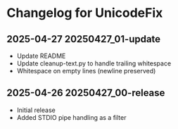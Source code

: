 # Changelog for UnicodeFix


## 2025-04-27 20250427_01-update

- Update README
- Update cleanup-text.py to handle trailing whitespace
- Whitespace on empty lines (newline preserved)

## 2025-04-26 20250427_00-release

- Initial release
- Added STDIO pipe handling as a filter
